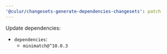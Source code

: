 ```yaml
---
'@culur/changesets-generate-dependencies-changesets': patch
---
```


Update dependencies:

- `dependencies`:
  - `minimatch@^10.0.3`
